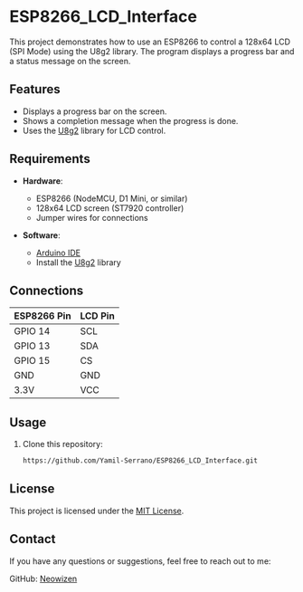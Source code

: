 # ESP8266_LCD_Interface

This project demonstrates how to use an ESP8266 to control a 128x64 LCD (SPI Mode) using the U8g2 library. The program displays a progress bar and a status message on the screen.

## Features

- Displays a progress bar on the screen.
- Shows a completion message when the progress is done.
- Uses the [U8g2](https://github.com/olikraus/u8g2) library for LCD control.

## Requirements

- **Hardware**: 
  - ESP8266 (NodeMCU, D1 Mini, or similar)
  - 128x64 LCD screen (ST7920 controller)
  - Jumper wires for connections
  
- **Software**:
  - [Arduino IDE](https://www.arduino.cc/en/software)
  - Install the [U8g2](https://github.com/olikraus/u8g2) library
  
## Connections

| ESP8266 Pin | LCD Pin |
|-------------|---------|
| GPIO 14     | SCL     |
| GPIO 13     | SDA     |
| GPIO 15     | CS      |
| GND         | GND     |
| 3.3V        | VCC     |

## Usage

1. Clone this repository:
   ```bash
   https://github.com/Yamil-Serrano/ESP8266_LCD_Interface.git

## License

This project is licensed under the [MIT License](LICENSE.md).

## Contact

If you have any questions or suggestions, feel free to reach out to me:

GitHub: [Neowizen](https://github.com/Yamil-Serrano)
